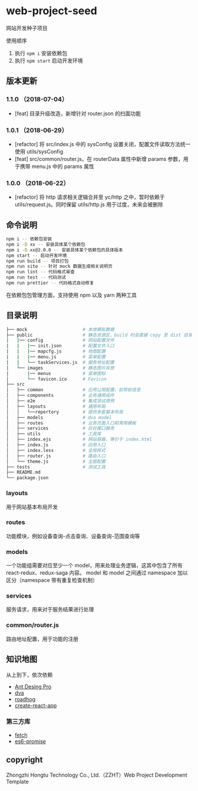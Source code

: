 # web-project-seed

网站开发种子项目

使用顺序

1. 执行 `npm i` 安装依赖包
2. 执行 `npm start` 启动开发环境

## 版本更新

### 1.1.0 （2018-07-04）

+ [feat] 目录升级改造，新增针对 router.json 的扫面功能

### 1.0.1 （2018-06-29）

+ [refactor] 将 src/index.js 中的 sysConfig 设置关闭，配置文件读取方法统一使用 utils/sysConfig
+ [feat] src/common/router.js，在 routerData 属性中新增 params 参数，用于携带 menu.js 中的 params 属性

### 1.0.0 （2018-06-22）

+ [refactor] 将 http 请求相关逻辑合并至 yc/http 之中，暂时依赖于 utils/request.js。同时保留 utils/http.js 用于过度，未来会被删除

## 命令说明

```bash
npm i -- 依赖包安装
npm i -D xx -- 安装具体某个依赖包
npm i -D xx@2.0.0 -- 安装具体某个依赖包的具体版本
npm start -- 启动开发环境
npm run build -- 项目打包
npm run site -- 针对 mock 数据生成相关说明页
npm run lint -- 代码格式审查
npm run test -- 代码测试
npm run prettier -- 代码格式自动修复
```

在依赖包包管理方面，支持使用 npm 以及 yarn 两种工具

## 目录说明

```bash
├── mock                     # 本地模拟数据
├── public                   # 静态资源区，build 时会直接 copy 至 dist 目录
|   |── config               # 网站配置文件
|   |   |── init.json        # 配置文件入口
|   |   |── mapcfg.js        # 地图配置
|   |   |── menu.js          # 菜单配置
|   |   └── taskServices.js  # 服务地址配置
|   └── images               # 静态图片存放
|       |── menus            # 菜单图标
│       └── favicon.ico      # Favicon
├── src
│   ├── common               # 应用公用配置，如导航信息
│   ├── components           # 业务通用组件
│   ├── e2e                  # 集成测试用例
│   ├── layouts              # 通用布局
│   │   └──repertory         # 提供多套基本布局
│   ├── models               # dva model
│   ├── routes               # 业务页面入口和常用模板
│   ├── services             # 后台接口服务
│   ├── utils                # 工具库
│   ├── index.ejs            # 网站容器，等价于 index.html
│   ├── index.js             # 应用入口
│   ├── index.less           # 全局样式
│   ├── router.js            # 路由入口
│   └── theme.js             # 主题配置
├── tests                    # 测试工具
├── README.md
└── package.json
```

### layouts

用于网站基本布局开发

### routes

功能模块，例如设备查询-点击查询、设备查询-范围查询等

### models

一个功能组需要对应至少一个 model，用来处理业务逻辑，这其中包含了所有 react-redux、redux-saga 内容。
model 和 model 之间通过 namespace 加以区分（namespace 带有重复检查机制）

### services

服务请求，用来对于服务结果进行处理

### common/router.js

路由地址配置，用于功能的注册

## 知识地图

从上到下，依次依赖

+ [Ant Desing Pro](https://github.com/ant-design/ant-design-pro/blob/master/README.zh-CN.md)
+ [dva](https://github.com/dvajs/dva/blob/master/README_zh-CN.md)
+ [roadhog](https://github.com/sorrycc/roadhog/blob/master/README.md)
+ [create-react-app](https://github.com/facebookincubator/create-react-app/blob/master/README.md)

### 第三方库

+ [fetch](https://github.com/matthew-andrews/isomorphic-fetch)
+ [es6-promise](https://github.com/stefanpenner/es6-promise)

## copyright

Zhongzhi Hongtu Technology Co., Ltd.（ZZHT）Web Project Development Template
